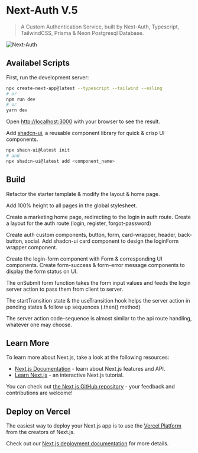 # Next-Auth V.5

> A Custom Authentication Service, built by Next-Auth, Typescript, TailwindCSS, Prisma & Neon Postgresql Database.

![Next-Auth](https://i.ytimg.com/vi/w2h54xz6Ndw/maxresdefault.jpg)

## Availabel Scripts

First, run the development server:

```bash
npx create-next-app@latest --typescript --tailwind --esling
# or
npm run dev
# or
yarn dev
```

Open [http://localhost:3000](http://localhost:3000) with your browser to see the result.

Add [shadcn-ui](https://ui.shadcn.com/docs/installation/next), a reusable component library for quick & crisp UI components.

```bash
npx shacn-ui@latest init
# and
npx shadcn-ui@latest add <component_name>
```

## Build

Refactor the starter template & modify the layout & home page.

Add 100% height to all pages in the global stylesheet.

Create a marketing home page, redirecting to the login in auth route. Create a layout for the auth route (login, register, forgot-password)

Create auth custom components, button, form, card-wrapper, header, back-button, social. Add shadcn-ui card component to design the loginForm wrapper component.

Create the login-form component with Form & corresponding UI components. Create form-success & form-error message components to display the form status on UI.

The onSubmit form function takes the form input values and feeds the login server action to pass them from client to server.

The startTransition state & the useTransition hook helps the server action in pending states & follow up sequences (.then() method)

The server action code-sequence is almost similar to the api route handling, whatever one may choose.



## Learn More

To learn more about Next.js, take a look at the following resources:

-  [Next.js Documentation](https://nextjs.org/docs) - learn about Next.js features and API.
-  [Learn Next.js](https://nextjs.org/learn) - an interactive Next.js tutorial.

You can check out [the Next.js GitHub repository](https://github.com/vercel/next.js/) - your feedback and contributions are welcome!

## Deploy on Vercel

The easiest way to deploy your Next.js app is to use the [Vercel Platform](https://vercel.com/new?utm_medium=default-template&filter=next.js&utm_source=create-next-app&utm_campaign=create-next-app-readme) from the creators of Next.js.

Check out our [Next.js deployment documentation](https://nextjs.org/docs/deployment) for more details.
